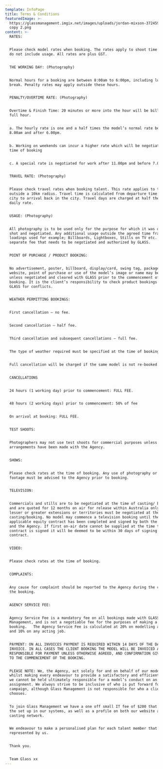 ```yaml
---
template: InfoPage
title: Terms & Conditions
featuredImage: >-
  https://glassmanagement.imgix.net/images/uploads/jordan-mixson-372459-unsplash
  copy 2.png
content: >-
  RATES:


  Please check model rates when booking. The rates apply to shoot time only and
  do not include usage. All rates are plus GST.


  THE WORKING DAY: (Photography)


  Normal hours for a booking are between 8:00am to 6:00pm, including lunch
  break. Penalty rates may apply outside these hours.


  PENALTY/OVERTIME RATE: (Photography)


  Overtime & Finish Time: 20 minutes or more into the hour will be billed as a
  full hour.


  a. The hourly rate is one and a half times the model’s normal rate before
  8.00am and after 6.00pm.


  b. Working on weekends can incur a higher rate which will be negotiated at
  time of booking


  c. A special rate is negotiated for work after 11.00pm and before 7.00am.


  TRAVEL RATE: (Photography)


  Please check travel rates when booking talent. This rate applies to travel
  outside a 10km radius. Travel time is calculated from departure time in the
  city to arrival back in the city. Travel days are charged at half the model’s
  daily rate.


  USAGE: (Photography)


  All photography is to be used only for the purpose for which it was originally
  shot and negotiated. Any additional usage outside the agreed time frame or for
  loadings used for example; Billboards, Lightboxes, Stills on TV etc. is a
  separate fee that needs to be negotiated and authorized by GLASS.


  POINT OF PURCHASE / PRODUCT BOOKING:


  No advertisement, poster, billboard, display/card, swing tag, package,
  website, point of purchase or use of the model’s image or name may be used
  unless negotiated and cleared with GLASS prior to the commencement of the
  booking. It is the client’s responsibility to check product bookings with
  GLASS for conflicts.


  WEATHER PERMITTING BOOKINGS:


  First cancellation – no fee.


  Second cancellation – half fee.


  Third cancellation and subsequent cancellations – full fee.


  The type of weather required must be specified at the time of booking.


  Full cancellation will be charged if the same model is not re-booked.


  CANCELLATIONS


  24 hours (1 working day) prior to commencement: FULL FEE.


  48 hours (2 working days) prior to commencement: 50% of fee


  On arrival at booking: FULL FEE.


  TEST SHOOTS:


  Photographers may not use test shoots for commercial purposes unless specific
  arrangements have been made with the Agency.


  SHOWS:


  Please check rates at the time of booking. Any use of photography or video
  footage must be advised to the Agency prior to booking.


  TELEVISION:


  Commercials and stills are to be negotiated at the time of casting/ booking,
  and are quoted for 12 months on air for release within Australia only. Any
  lesser or greater extensions or territories must be negotiated at the time of
  casting/booking. No model may commence a television booking until the
  applicable equity contract has been completed and signed by both the client
  and the Agency. If first on-air date cannot be supplied at the time the
  contract is signed it will be deemed to be within 30 days of signing of the
  contract.


  VIDEO:


  Please check rates at the time of booking.


  COMPLAINTS:


  Any cause for complaint should be reported to the Agency during the course of
  the booking.


  AGENCY SERVICE FEE:


  Agency Service Fee is a mandatory fee on all bookings made with GLASS
  Management, and is not a negotiable fee for the purposes of making a
  booking.   The Agency Service Fee is calculated at 20% on modelling and TVC's
  and 10% on any acting job.


  PAYMENT: ON ALL INVOICES PAYMENT IS REQUIRED WITHIN 14 DAYS OF THE DATE OF
  INVOICE. IN ALL CASES THE CLIENT BOOKING THE MODEL WILL BE INVOICED AND SOLELY
  RESPONSIBLE FOR PAYMENT UNLESS OTHERWISE AGREED, AND CONFIRMATION GIVEN, PRIOR
  TO THE COMMENCEMENT OF THE BOOKING.


  PLEASE NOTE: We, the Agency, act solely for and on behalf of our models and
  whilst making every endeavour to provide a satisfactory and efficient service
  we cannot be held ultimately responsible for a model’s conduct on an
  assignment. We always strive to be inclusive of who is put forward for any
  campaign, although Glass Management is not responsible for who a client
  chooses. 


  To join Glass Management we have a one off small IT fee of $200 that covers
  the set up in our systems, as well as a profile on both our website and
  casting network. 


  We endeavour to make a personalised plan for each talent member that is
  represented by us. 


  Thank you.


  Team Glass xx
---
```


